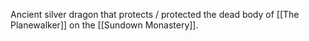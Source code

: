 Ancient silver dragon that protects / protected the dead body of [[The Planewalker]] on the [[Sundown Monastery]].
